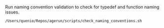 Run naming convention validation to check for typedef and function naming issues.

```bash
/Users/quenio/Repos/agerun/scripts/check_naming_conventions.sh
```